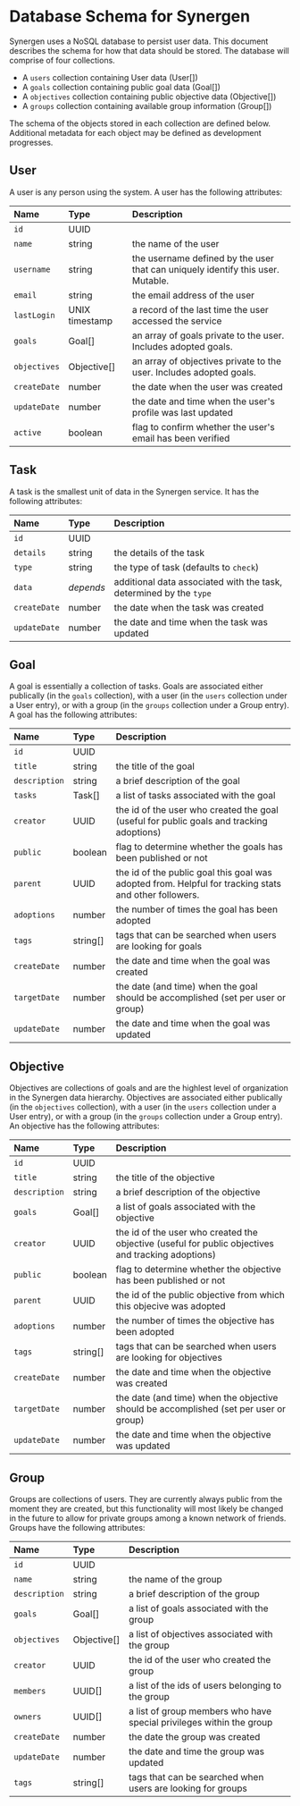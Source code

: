 # Database Schema for Synergen

Synergen uses a NoSQL database to persist user data. This document describes the schema for how that data should be stored. The database will comprise of four collections.
- A `users` collection containing User data (User[])
- A `goals` collection containing public goal data (Goal[])
- A `objectives` collection containing public objective data (Objective[])
- A `groups` collection containing available group information (Group[])

The schema of the objects stored in each collection are defined below. Additional metadata for each object may be defined as development progresses.

## User

A user is any person using the system. A user has the following attributes:

| Name | Type | Description |
|:---|:---|:---|
| `id` | UUID | |
| `name` | string | the name of the user |
| `username` | string | the username defined by the user that can uniquely identify this user. Mutable. |
| `email` | string | the email address of the user |
| `lastLogin` | UNIX timestamp | a record of the last time the user accessed the service |
| `goals` | Goal[] | an array of goals private to the user. Includes adopted goals. |
| `objectives` | Objective[] | an array of objectives private to the user. Includes adopted goals. |
| `createDate` | number |the date when the user was created |
| `updateDate` | number| the date and time when the user's profile was last updated |
| `active` | boolean | flag to confirm whether the user's email has been verified |

## Task

A task is the smallest unit of data in the Synergen service. It has the following attributes:

| Name | Type | Description |
|:---|:---|:---|
| `id` | UUID | |
| `details` | string | the details of the task |
| `type` | string | the type of task (defaults to `check`) |
| `data` | *depends* | additional data associated with the task, determined by the `type` |
| `createDate` | number | the date when the task was created |
| `updateDate` | number | the date and time when the task was updated |

## Goal

A goal is essentially a collection of tasks. Goals are associated either publically (in the `goals` collection), with a user (in the `users` collection under a User entry), or with a group (in the `groups` collection under a Group entry). A goal has the following attributes:

| Name | Type | Description |
|:---|:---|:---|
| `id` | UUID | |
| `title` | string | the title of the goal |
| `description` | string | a brief description of the goal |
| `tasks` | Task[] | a list of tasks associated with the goal |
| `creator` | UUID | the id of the user who created the goal (useful for public goals and tracking adoptions) |
| `public` | boolean | flag to determine whether the goals has been published or not |
| `parent` | UUID | the id of the public goal this goal was adopted from. Helpful for tracking stats and other followers. |
| `adoptions` | number | the number of times the goal has been adopted |
| `tags` | string[] | tags that can be searched when users are looking for goals |
| `createDate` | number | the date and time when the goal was created |
| `targetDate` | number | the date (and time) when the goal should be accomplished (set per user or group) |
| `updateDate` | number | the date and time when the goal was updated |

## Objective

Objectives are collections of goals and are the highlest level of organization in the Synergen data hierarchy. Objectives are associated either publically (in the `objectives` collection), with a user (in the `users` collection under a User entry), or with a group (in the `groups` collection under a Group entry). An objective has the following attributes:

| Name | Type | Description |
|:---|:---|:---|
| `id` | UUID | |
| `title` | string | the title of the objective |
| `description` | string | a brief description of the objective |
| `goals` | Goal[] | a list of goals associated with the objective |
| `creator` | UUID | the id of the user who created the objective (useful for public objectives and tracking adoptions) |
| `public` | boolean | flag to determine whether the objective has been published or not |
| `parent` | UUID | the id of the public objective from which this objecive was adopted |
| `adoptions` | number | the number of times the objective has been adopted |
| `tags` | string[] | tags that can be searched when users are looking for objectives |
| `createDate` | number | the date and time when the objective was created |
| `targetDate` | number | the date (and time) when the objective should be accomplished (set per user or group) |
| `updateDate` | number | the date and time when the objective was updated |

## Group

Groups are collections of users. They are currently always public from the moment they are created, but this functionality will most likely be changed in the future to allow for private groups among a known network of friends. Groups have the following attributes:

| Name | Type | Description |
|:---|:---|:---|
| `id` | UUID | |
| `name` | string | the name of the group |
| `description` | string | a brief description of the group |
| `goals` | Goal[] | a list of goals associated with the group |
| `objectives` | Objective[] | a list of objectives associated with the group |
| `creator` | UUID | the id of the user who created the group |
| `members` | UUID[] | a list of the ids of users belonging to the group |
| `owners` | UUID[] | a list of group members who have special privileges within the group |
| `createDate` | number | the date the group was created |
| `updateDate` | number | the date and time the group was updated |
| `tags` | string[] | tags that can be searched when users are looking for groups |